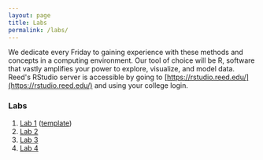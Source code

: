 ```yaml
---
layout: page
title: Labs
permalink: /labs/
---
```


We dedicate every Friday to gaining experience with these methods and
concepts in a computing environment. Our tool of choice will be R, software that
vastly amplifies your power to explore, visualize, and model data. Reed's RStudio
server is accessible by going to [https://rstudio.reed.edu/](https://rstudio.reed.edu/) 
and using your college login.


### Labs

1. <a href = "{{ site.baseurl }}/assets/week-01/lab/lab-1.html" target = "_blank">Lab 1</a> (<a href = "{{ site.baseurl }}/assets/week-01/lab/lab-1-template.Rmd" target = "_blank">template</a>)
2. <a href = "{{ site.baseurl }}/assets/week-02/lab-2.html" target = "_blank">Lab 2</a>
3. <a href = "{{ site.baseurl }}/assets/week-03/lab-3.html" target = "_blank">Lab 3</a>
3. <a href = "{{ site.baseurl }}/assets/week-05/lab-4.html" target = "_blank">Lab 4</a>